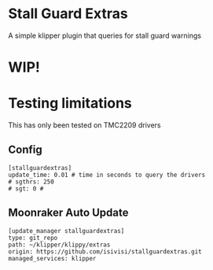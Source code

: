 # Stall Guard Extras
A simple klipper plugin that queries for stall guard warnings

# WIP!

# Testing limitations
This has only been tested on TMC2209 drivers

## Config
```
[stallguardextras]
update_time: 0.01 # time in seconds to query the drivers
# sgthrs: 250
# sgt: 0 #
```

## Moonraker Auto Update
```
[update_manager stallguardextras]
type: git_repo
path: ~/klipper/klippy/extras
origin: https://github.com/isivisi/stallguardextras.git
managed_services: klipper
```